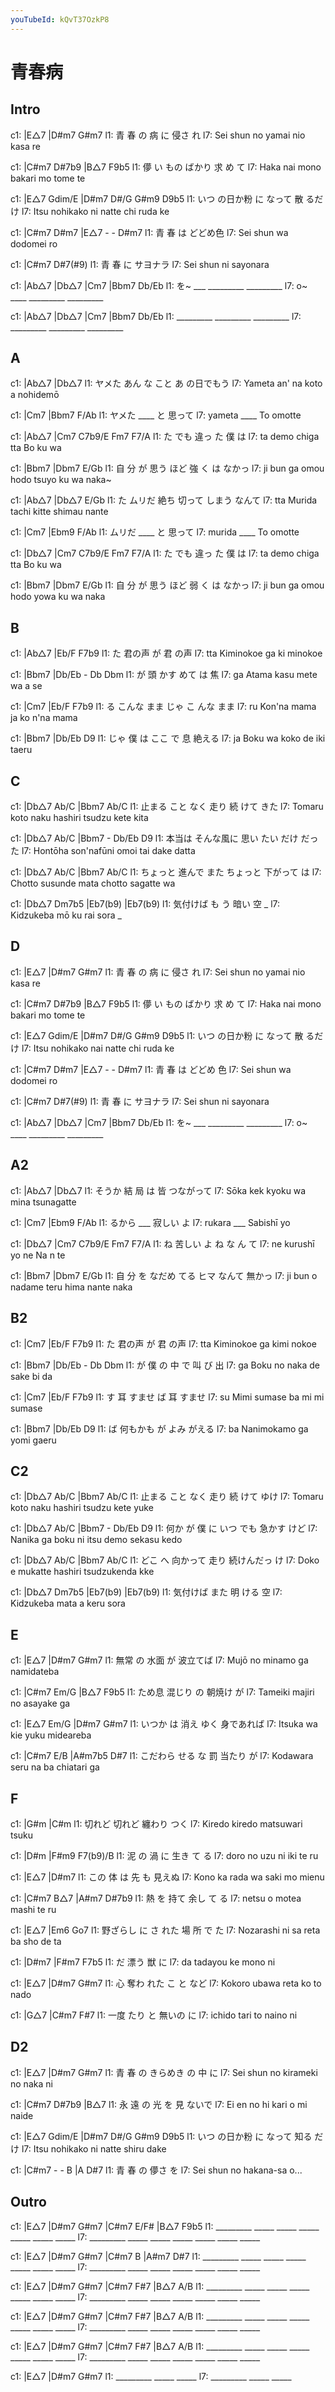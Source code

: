 ```yaml
---
youTubeId: kQvT37OzkP8
---
```


# 青春病

## Intro

c1:    |E△7              |D#m7  G#m7
l1: 青  春   の 病    に  侵さ  れ
l7: Sei shun no yamai nio kasa  re

c1:     |C#m7      D#7b9    |B△7  F9b5
l1: 儚     い もの ばかり 求   め て
l7: Haka nai  mono bakari mo tome te

c1:     |E△7      Gdim/E   |D#m7 D#/G G#m9 D9b5
l1: いつ の日か粉 に なって 散   るだ け
l7: Itsu nohikako ni natte  chi  ruda ke

c1:    |C#m7    D#m7   |E△7 - - D#m7
l1: 青  春   は どどめ色
l7: Sei shun wa dodomei ro

c1:    |C#m7    D#7(#9)
l1: 青  春   に サヨナラ
l7: Sei shun ni sayonara

c1: |Ab△7   |Db△7     |Cm7      |Bbm7 Db/Eb
l1:  を~ ___ _________ _________
l7:  o~ ____ _________ _________

c1: |Ab△7     |Db△7     |Cm7      |Bbm7 Db/Eb
l1:  _________ _________ _________
l7:  _________ _________ _________

## A

c1: |Ab△7        |Db△7
l1:   ヤメた あん な こと あ の日でもう
l7:   Yameta an'  na koto a  nohidemō

c1: |Cm7        |Bbm7   F/Ab
l1:  ヤメた ____       と 思って
l7:  yameta ____       To omotte

c1: |Ab△7         |Cm7 C7b9/E  Fm7 F7/A
l1:  た でも 違っ  た  僕       は
l7:  ta demo chiga tta Bo    ku wa

c1:   |Bbm7                  |Dbm7    E/Gb
l1: 自 分  が 思う ほど 強    く は なかっ
l7: ji bun ga omou hodo tsuyo ku wa naka~

c1: |Ab△7             |Db△7        E/Gb
l1:  た   ムリだ 絶ち  切って しまう   なんて
l7:  tta  Murida tachi kitte  shimau   nante

c1: |Cm7        |Ebm9   F/Ab
l1:  ムリだ ____     と 思って
l7:  murida ____     To omotte

c1: |Db△7         |Cm7 C7b9/E  Fm7 F7/A
l1:  た でも 違っ  た  僕       は
l7:  ta demo chiga tta Bo    ku wa

c1:   |Bbm7                 |Dbm7    E/Gb
l1: 自 分  が 思う ほど 弱   く は なかっ
l7: ji bun ga omou hodo yowa ku wa naka

## B

c1: |Ab△7         |Eb/F  F7b9
l1:  た  君の声    が 君   の声
l7:  tta Kiminokoe ga ki minokoe

c1: |Bbm7         |Db/Eb -  Db Dbm
l1:  が 頭    かす めて  は 焦
l7:  ga Atama kasu mete  wa a  se

c1: |Cm7           |Eb/F    F7b9
l1:  る こんな まま じゃ こ んな まま
l7:  ru Kon'na mama ja   ko n'na mama

c1: |Bbm7             |Db/Eb  D9
l1:  じゃ 僕   は ここ で 息  絶える
l7:  ja   Boku wa koko de iki taeru

## C

c1: |Db△7    Ab/C     |Bbm7           Ab/C
l1:   止まる こと なく 走り    続     けて きた
l7:   Tomaru koto naku hashiri tsudzu kete kita

c1: |Db△7     Ab/C      |Bbm7 -    Db/Eb D9
l1:   本当は  そんな風に 思い たい だけ  だった
l7:   Hontōha son'nafūni omoi tai  dake  datta

c1: |Db△7      Ab/C   |Bbm7            Ab/C
l1:   ちょっと 進んで  また ちょっと 下がって は
l7:   Chotto   susunde mata chotto   sagatte  wa

c1: |Db△7    Dm7b5   |Eb7(b9)      |Eb7(b9)
l1:   気付けば  も う 暗い   空   _
l7:   Kidzukeba mō ku rai    sora _

## D

c1:    |E△7              |D#m7  G#m7
l1: 青  春   の 病    に  侵さ  れ
l7: Sei shun no yamai nio kasa  re

c1:     |C#m7     D#7b9    |B△7  F9b5
l1: 儚   い  もの ばかり 求   め て
l7: Haka nai mono bakari mo tome te

c1:     |E△7      Gdim/E    |D#m7 D#/G G#m9 D9b5
l1: いつ の日か粉 に  なって 散   るだ け
l7: Itsu nohikako nai natte  chi  ruda ke

c1:    |C#m7    D#m7   |E△7 - - D#m7
l1: 青  春   は どどめ  色
l7: Sei shun wa dodomei ro

c1:    |C#m7    D#7(#9)
l1: 青  春   に サヨナラ
l7: Sei shun ni sayonara

c1: |Ab△7   |Db△7     |Cm7      |Bbm7 Db/Eb
l1:  を~ ___ _________ _________
l7:  o~ ____ _________ _________

## A2

c1: |Ab△7       |Db△7
l1:   そうか 結  局    は 皆   つながって
l7:   Sōka   kek kyoku wa mina tsunagatte

c1: |Cm7       |Ebm9  F/Ab
l1:  るから ___     寂しい  よ
l7:  rukara ___     Sabishī yo

c1: |Db△7         |Cm7 C7b9/E Fm7 F7/A
l1:  ね 苦しい  よ ね  な    ん  て
l7:  ne kurushī yo ne  Na    n   te

c1:   |Bbm7                   |Dbm7     E/Gb
l1: 自 分  を なだめ てる ヒマ なんて 無かっ
l7: ji bun o  nadame teru hima nante  naka

## B2

c1: |Cm7          |Eb/F   F7b9
l1:  た  君の声    が 君   の声
l7:  tta Kiminokoe ga kimi nokoe

c1: |Bbm7           |Db/Eb -  Db Dbm
l1:  が 僕   の 中   で 叫    び 出
l7:  ga Boku no naka de sake  bi da

c1: |Cm7           |Eb/F  F7b9
l1:  す 耳   すませ ば  耳    すませ
l7:  su Mimi sumase ba  mi mi sumase

c1: |Bbm7         |Db/Eb   D9
l1:  ば 何もかも   が よみ がえる
l7:  ba Nanimokamo ga yomi gaeru

## C2

c1: |Db△7    Ab/C     |Bbm7           Ab/C
l1:   止まる こと なく 走り    続     けて ゆけ
l7:   Tomaru koto naku hashiri tsudzu kete yuke

c1: |Db△7     Ab/C      |Bbm7   -    Db/Eb D9
l1:    何か   が 僕   に いつ でも 急かす  けど
l7:    Nanika ga boku ni itsu demo sekasu  kedo

c1: |Db△7     Ab/C    |Bbm7          Ab/C
l1:   どこ へ 向かって 走り    続けんだっ  け
l7:   Doko e  mukatte  hashiri tsudzukenda kke

c1: |Db△7    Dm7b5     |Eb7(b9)     |Eb7(b9)
l1:   気付けば  また 明 ける   空
l7:   Kidzukeba mata a  keru   sora

## E

c1: |E△7              |D#m7    G#m7
l1:  無常 の 水面   が 波立てば
l7:  Mujō no minamo ga namidateba

c1: |C#m7    Em/G     |B△7     F9b5
l1:  ため息  混じり の 朝焼け  が
l7:  Tameiki majiri no asayake ga

c1: |E△7       Em/G     |D#m7   G#m7
l1:  いつか は 消え ゆく 身であれば
l7:  Itsuka wa kie  yuku mideareba

c1: |C#m7     E/B       |A#m7b5   D#7
l1:  こだわら せる な 罰 当たり   が
l7:  Kodawara seru na ba chiatari ga

## F

c1: |G#m          |C#m
l1:  切れど 切れど 纏わり    つく
l7:  Kiredo kiredo matsuwari tsuku

c1: |D#m           |F#m9    F7(b9)/B
l1:  泥   の 渦  に 生き て る
l7:  doro no uzu ni iki  te ru

c1: |E△7            |D#m7
l1:  この 体      は 先   も 見えぬ
l7:  Kono ka rada wa saki mo mienu

c1: |C#m7     B△7  |A#m7     D#7b9
l1:  熱    を 持て  余し  て る
l7:  netsu o  motea mashi te ru

c1: |E△7            |Em6     Go7
l1:  野ざらし  に さ れた 場 所  で た
l7:  Nozarashi ni sa reta ba sho de ta

c1: |D#m7         |F#m7 F7b5
l1:  だ 漂う    獣      に
l7:  da tadayou ke mono ni

c1: |E△7         |D#m7    G#m7
l1:  心     奪わ  れた こ と など
l7:  Kokoro ubawa reta ko to nado

c1: |G△7           |C#m7   F#7
l1:  一度   たり と 無いの に
l7:  ichido tari to naino  ni

## D2

c1:    |E△7                |D#m7  G#m7
l1: 青  春   の きらめき の 中    に
l7: Sei shun no kirameki no naka  ni

c1:   |C#m7     D#7b9     |B△7
l1: 永 遠 の 光      を 見 ないで
l7: Ei en no hi kari o  mi naide

c1:     |E△7       Gdim/E   |D#m7 D#/G G#m9 D9b5
l1: いつ の日か粉  に なって 知る  だけ
l7: Itsu nohikako  ni natte  shiru dake

c1:    |C#m7 - - B        |A   D#7
l1: 青  春   の  儚さ      を
l7: Sei shun no  hakana-sa o...

## Outro

c1: |E△7      |D#m7  G#m7 |C#m7  E/F# |B△7   F9b5
l1:  _________ _____ _____ _____ _____ _____ _____
l7:  _________ _____ _____ _____ _____ _____ _____

c1: |E△7      |D#m7  G#m7 |C#m7  B    |A#m7  D#7
l1:  _________ _____ _____ _____ _____ _____ _____
l7:  _________ _____ _____ _____ _____ _____ _____

c1: |E△7      |D#m7  G#m7 |C#m7  F#7  |B△7   A/B
l1:  _________ _____ _____ _____ _____ _____ _____
l7:  _________ _____ _____ _____ _____ _____ _____

c1: |E△7      |D#m7  G#m7 |C#m7  F#7  |B△7   A/B
l1:  _________ _____ _____ _____ _____ _____ _____
l7:  _________ _____ _____ _____ _____ _____ _____

c1: |E△7      |D#m7  G#m7 |C#m7  F#7  |B△7   A/B
l1:  _________ _____ _____ _____ _____ _____ _____
l7:  _________ _____ _____ _____ _____ _____ _____

c1: |E△7      |D#m7  G#m7
l1:  _________ _____ _____
l7:  _________ _____ _____
